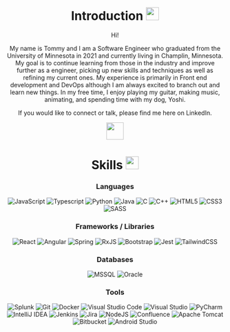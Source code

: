 <!--- INTRODUCTION --->
<h1 align='center'>Introduction <img src = "https://raw.githubusercontent.com/MartinHeinz/MartinHeinz/master/wave.gif" width="30px" height="30px"> </h1>
<div align='center' size='20px'>
  <p>Hi!</p>
  <p>
    My name is Tommy and I am a Software Engineer who graduated from the University of Minnesota in 2021 and currently living in Champlin, Minnesota. My goal is to continue learning from those in the industry and improve further as a engineer, picking up new skills and techniques as well as refining my current ones. My experience is primarily in Front end development and DevOps although I am always excited to branch out and learn new things. In my free time, I enjoy playing my guitar, making music, animating, and spending time with my dog, Yoshi.  
  </p>
  <p>If you would like to connect or talk, please find me here on LinkedIn.</p>
  <p>
    <a href = 'https://www.linkedin.com/in/tommy-phiravanh/' target="_blank" rel="noopener noreferrer"> <img margin-left="2px" width = '40px' height='40px' align= 'center' src="https://raw.githubusercontent.com/rahulbanerjee26/githubAboutMeGenerator/main/icons/linked-in-alt.svg"/></a> 
  </p>
 </div>
<!--- END INTRODUCTION --->

<!--- SKILLS --->
<h1 align='center'> Skills <img src = "https://media2.giphy.com/media/QssGEmpkyEOhBCb7e1/giphy.gif?cid=ecf05e47a0n3gi1bfqntqmob8g9aid1oyj2wr3ds3mg700bl&rid=giphy.gif" width="30px" height="30px"> </h1>
<div align="center">

### Languages

![JavaScript](https://img.shields.io/badge/JavaScript-323330?style=for-the-badge&logo=javascript&logoColor=F7DF1E)
![Typescript](https://img.shields.io/badge/Typescript-FFC286?style=for-the-badge&logo=typescript&logoColor=3366cc)
![Python](https://img.shields.io/badge/Python-FFD43B?style=for-the-badge&logo=python&logoColor=306998)
![Java](https://img.shields.io/badge/java-%23ED8B00.svg?style=for-the-badge&logo=java&logoColor=white)
![C](https://img.shields.io/badge/c-%2300599C.svg?style=for-the-badge&logo=c&logoColor=white)
![C++](https://img.shields.io/badge/C%2B%2B-00599C?style=for-the-badge&logo=c%2B%2B&logoColor=white)
![HTML5](https://img.shields.io/badge/html5-%23E34F26.svg?style=for-the-badge&logo=html5&logoColor=white)
![CSS3](https://img.shields.io/badge/css3-%231572B6.svg?style=for-the-badge&logo=css3&logoColor=white)
![SASS](https://img.shields.io/badge/SASS-hotpink.svg?style=for-the-badge&logo=SASS&logoColor=white)

### Frameworks / Libraries
![React](https://img.shields.io/badge/react-%2320232a.svg?style=for-the-badge&logo=react&logoColor=%2361DAFB)
![Angular](https://img.shields.io/badge/angular-%23DD0031.svg?style=for-the-badge&logo=angular&logoColor=white)
![Spring](https://img.shields.io/badge/spring-%236DB33F.svg?style=for-the-badge&logo=spring&logoColor=white)
![RxJS](https://img.shields.io/badge/rxjs-%23B7178C.svg?style=for-the-badge&logo=reactivex&logoColor=white)
![Bootstrap](https://img.shields.io/badge/bootstrap-%23563D7C.svg?style=for-the-badge&logo=bootstrap&logoColor=white)
![Jest](https://img.shields.io/badge/-jest-%23C21325?style=for-the-badge&logo=jest&logoColor=white)
![TailwindCSS](https://img.shields.io/badge/tailwindcss-%2338B2AC.svg?style=for-the-badge&logo=tailwind-css&logoColor=white)
  
### Databases
![MSSQL](https://img.shields.io/badge/Microsoft%20SQL%20Sever-CC2927?style=for-the-badge&logo=microsoft%20sql%20server&logoColor=white)
![Oracle](https://img.shields.io/badge/Oracle-F80000?style=for-the-badge&logo=oracle&logoColor=white)

### Tools
![Splunk](https://img.shields.io/badge/splunk-%23000000.svg?style=for-the-badge&logo=splunk&logoColor=white)
![Git](https://img.shields.io/badge/git-%23F05033.svg?style=for-the-badge&logo=git&logoColor=white)
![Docker](https://img.shields.io/badge/docker-%230db7ed.svg?style=for-the-badge&logo=docker&logoColor=white)
![Visual Studio Code](https://img.shields.io/badge/Visual%20Studio%20Code-0078d7.svg?style=for-the-badge&logo=visual-studio-code&logoColor=white)
![Visual Studio](https://img.shields.io/badge/Visual%20Studio-5C2D91.svg?style=for-the-badge&logo=visual-studio&logoColor=white)
![PyCharm](https://img.shields.io/badge/pycharm-143?style=for-the-badge&logo=pycharm&logoColor=black&color=black&labelColor=green)
![IntelliJ IDEA](https://img.shields.io/badge/IntelliJIDEA-000000.svg?style=for-the-badge&logo=intellij-idea&logoColor=white)
![Jenkins](https://img.shields.io/badge/jenkins-%232C5263.svg?style=for-the-badge&logo=jenkins&logoColor=white)
![Jira](https://img.shields.io/badge/jira-%230A0FFF.svg?style=for-the-badge&logo=jira&logoColor=white)
![NodeJS](https://img.shields.io/badge/node.js-6DA55F?style=for-the-badge&logo=node.js&logoColor=white)
![Confluence](https://img.shields.io/badge/confluence-%23172BF4.svg?style=for-the-badge&logo=confluence&logoColor=white)
![Apache Tomcat](https://img.shields.io/badge/apache%20tomcat-%23F8DC75.svg?style=for-the-badge&logo=apache-tomcat&logoColor=black)
![Bitbucket](https://img.shields.io/badge/bitbucket-%230047B3.svg?style=for-the-badge&logo=bitbucket&logoColor=white)
![Android Studio](https://img.shields.io/badge/Android%20Studio-3DDC84.svg?style=for-the-badge&logo=android-studio&logoColor=white)


<br>
</div>
<!--- END SKILLS --->
